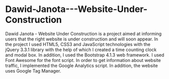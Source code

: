 # Dawid-Janota---Website-Under-Construction
Dawid Janota - Website Under Construction is a project aimed at informing users that the right website is under construction and will soon appear. In the project I used HTML5, CSS3 and JavaScript technologies with the jQuery 3.3.1 library with the help of which I created a time counting clock and modal box. In addition, I used the Bootstrap 4.1.3 web framework. I used Font Awesome for the font script. In order to get information about website traffic, I implemented the Google Analytics script. In addition, the website uses Google Tag Manager.

